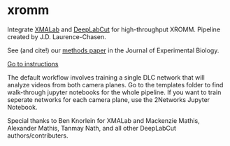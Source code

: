 # xromm
Integrate [XMALab](https://bitbucket.org/xromm/xmalab) and [DeepLabCut](https://github.com/AlexEMG/DeepLabCut) for high-throughput XROMM. Pipeline created by J.D. Laurence-Chasen.

See (and cite!) our [methods paper](https://jeb.biologists.org/content/early/2020/07/13/jeb.226720) in the Journal of Experimental Biology.

[Go to instructions](https://github.com/jdlaurence/xromm/blob/master/instructions.md)

The default workflow involves training a single DLC network that will analyze videos from both camera planes. Go to the templates folder to find walk-through jupyter notebooks for the whole pipeline. If you want to train seperate networks for each camera plane, use the 2Networks Jupyter Notebook.

Special thanks to Ben Knorlein for XMALab and Mackenzie Mathis, Alexander Mathis, Tanmay Nath, and all other DeepLabCut authors/contributers.
